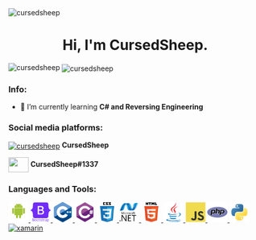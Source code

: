 <img src="https://komarev.com/ghpvc/?username=cursedsheep&label=Visitor count&color=ff00ff&style=flat" alt="cursedsheep" />
<h1 align="center">Hi, I'm CursedSheep. </h1>

<!--<h3 align="center">A back-end programmer. </h3>-->


<p><img align="left" src="https://github-readme-stats.vercel.app/api?username=CursedSheep&title_color=fe428e&icon_color=f8d847&text_color=a9fef7&bg_color=141321&count_private=true&show_icons=true" alt="cursedsheep" /></p>

<p>&nbsp;<img align="center" src="https://github-readme-stats.vercel.app/api/top-langs/?username=CursedSheep&title_color=fe428e&icon_color=f8d847&text_color=a9fef7&bg_color=141321&layout=compact" alt="cursedsheep" /></p>
<h3 align="left">Info: </h3>

- 🌱 I’m currently learning **C# and Reversing Engineering**

<h3 align="left">Social media platforms:</h3>
<p align="left">
<a href="https://www.youtube.com/channel/UCpbHU8fNTw5DOUgsWbX62-A" target="blank"><img align="center" src="https://cdn.jsdelivr.net/npm/simple-icons@3.0.1/icons/youtube.svg" alt="cursedsheep" height="30" width="40" /></a>
 <b>CursedSheep</b>
</p>
<p align="left">
<img align="center" src="https://cdn.jsdelivr.net/npm/simple-icons@3.0.1/icons/discord.svg" alt="" height="30" width="40" />
 <b>CursedSheep#1337</b>
</p> 
<h3 align="left">Languages and Tools:</h3>
<p align="left"> <a href="https://developer.android.com" target="_blank"> <img src="https://raw.githubusercontent.com/devicons/devicon/master/icons/android/android-original-wordmark.svg" alt="android" width="40" height="40"/> </a> <a href="https://getbootstrap.com" target="_blank"> <img src="https://raw.githubusercontent.com/devicons/devicon/master/icons/bootstrap/bootstrap-plain-wordmark.svg" alt="bootstrap" width="40" height="40"/> </a> <a href="https://www.w3schools.com/cpp/" target="_blank"> <img src="https://raw.githubusercontent.com/devicons/devicon/master/icons/cplusplus/cplusplus-original.svg" alt="cplusplus" width="40" height="40"/> </a> <a href="https://www.w3schools.com/cs/" target="_blank"> <img src="https://raw.githubusercontent.com/devicons/devicon/master/icons/csharp/csharp-original.svg" alt="csharp" width="40" height="40"/> </a> <a href="https://www.w3schools.com/css/" target="_blank"> <img src="https://raw.githubusercontent.com/devicons/devicon/master/icons/css3/css3-original-wordmark.svg" alt="css3" width="40" height="40"/> </a> <a href="https://dotnet.microsoft.com/" target="_blank"> <img src="https://raw.githubusercontent.com/devicons/devicon/master/icons/dot-net/dot-net-original-wordmark.svg" alt="dotnet" width="40" height="40"/> </a> <a href="https://www.w3.org/html/" target="_blank"> <img src="https://raw.githubusercontent.com/devicons/devicon/master/icons/html5/html5-original-wordmark.svg" alt="html5" width="40" height="40"/> </a> <a href="https://www.java.com" target="_blank"> <img src="https://raw.githubusercontent.com/devicons/devicon/master/icons/java/java-original.svg" alt="java" width="40" height="40"/> </a> <a href="https://developer.mozilla.org/en-US/docs/Web/JavaScript" target="_blank"> <img src="https://raw.githubusercontent.com/devicons/devicon/master/icons/javascript/javascript-original.svg" alt="javascript" width="40" height="40"/> </a> <a href="https://www.php.net" target="_blank"> <img src="https://raw.githubusercontent.com/devicons/devicon/master/icons/php/php-original.svg" alt="php" width="40" height="40"/> </a> <a href="https://www.python.org" target="_blank"> <img src="https://raw.githubusercontent.com/devicons/devicon/master/icons/python/python-original.svg" alt="python" width="40" height="40"/> </a> <a href="https://dotnet.microsoft.com/apps/xamarin" target="_blank"> <img src="https://raw.githubusercontent.com/detain/svg-logos/780f25886640cef088af994181646db2f6b1a3f8/svg/xamarin.svg" alt="xamarin" width="40" height="40"/> </a> </p>


